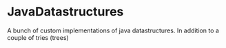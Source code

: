 # JavaDatastructures
A bunch of custom implementations of java datastructures.
In addition to a couple of tries (trees)
